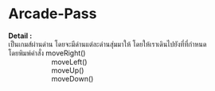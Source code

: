 # Arcade-Pass

<b>Detail : </b><br>
เป็นเกมส์ผ่านด่าน โดยจะมีด่านแต่ละด่านสุ่มมาให้ โดยให้เราเดินไปยังที่ที่กำหนด<br>
โดยพิมพ์คำสั่ง moveRight()<br>
&nbsp;&nbsp;&nbsp;&nbsp;&nbsp;&nbsp;&nbsp;&nbsp;&nbsp;&nbsp;&nbsp;&nbsp;&nbsp;&nbsp;&nbsp;&nbsp;&nbsp;&nbsp;&nbsp;&nbsp;&nbsp;  moveLeft()<br>
&nbsp;&nbsp;&nbsp;&nbsp;&nbsp;&nbsp;&nbsp;&nbsp;&nbsp;&nbsp;&nbsp;&nbsp;&nbsp;&nbsp;&nbsp;&nbsp;&nbsp;&nbsp;&nbsp;&nbsp;&nbsp;  moveUp()<br>
&nbsp;&nbsp;&nbsp;&nbsp;&nbsp;&nbsp;&nbsp;&nbsp;&nbsp;&nbsp;&nbsp;&nbsp;&nbsp;&nbsp;&nbsp;&nbsp;&nbsp;&nbsp;&nbsp;&nbsp;&nbsp;  moveDown()<br>

